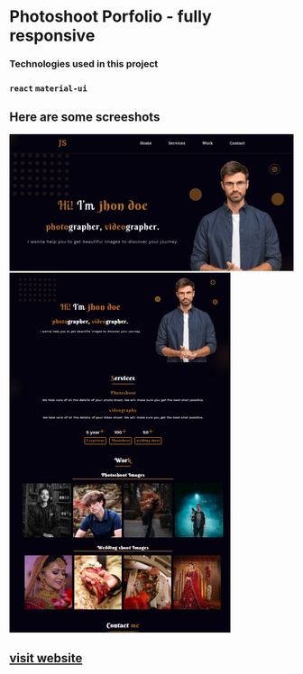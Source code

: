 # Photoshoot Porfolio - fully responsive

###  Technologies used in this project

### `react` `material-ui`

## Here are some screeshots

<img src='./src/assets/images/Readme/photoshoot1.png' width="700px"/>
<img src='./src/assets/images/Readme/photoshoot2.png' />

## [visit website](https://facebook.github.io/create-react-app/docs/running-tests)